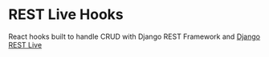 # REST Live Hooks

React hooks built to handle CRUD with Django REST Framework
and [Django REST Live](https://github.com/pennlabs/django-rest-live)
